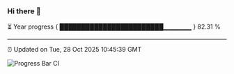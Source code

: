 ### Hi there 👋

⏳ Year progress { ████████████████████████▁▁▁▁▁▁ } 82.31 %

---

⏰ Updated on Tue, 28 Oct 2025 10:45:39 GMT

![Progress Bar CI](https://github.com/IshwaranRudhara/GIT-ACTION/workflows/Progress%20Bar%20CI/badge.svg)
